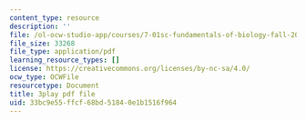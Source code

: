 ```yaml
---
content_type: resource
description: ''
file: /ol-ocw-studio-app/courses/7-01sc-fundamentals-of-biology-fall-2011/33bc9e55ffcf68bd51840e1b1516f964_SxaoWJ2gkzc.pdf
file_size: 33268
file_type: application/pdf
learning_resource_types: []
license: https://creativecommons.org/licenses/by-nc-sa/4.0/
ocw_type: OCWFile
resourcetype: Document
title: 3play pdf file
uid: 33bc9e55-ffcf-68bd-5184-0e1b1516f964
---
```

